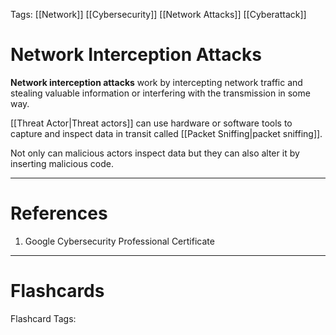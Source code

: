 Tags: [[Network]] [[Cybersecurity]] [[Network Attacks]] [[Cyberattack]]

# Network Interception Attacks

**Network interception attacks** work by intercepting network traffic and stealing valuable information or interfering with the transmission in some way.

[[Threat Actor|Threat actors]] can use hardware or software tools to capture and inspect data in transit called [[Packet Sniffing|packet sniffing]].

Not only can malicious actors inspect data but they can also alter it by inserting malicious code.

---

# References

1. Google Cybersecurity Professional Certificate

---

# Flashcards

Flashcard Tags: 